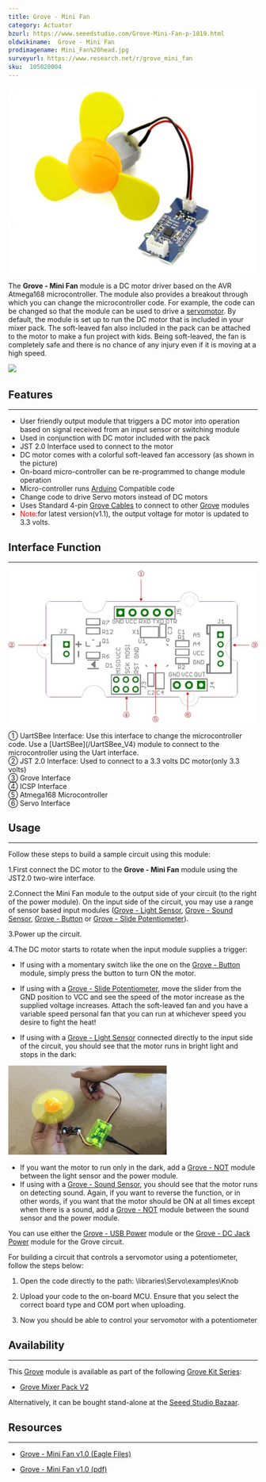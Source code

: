 ```yaml
---
title: Grove - Mini Fan
category: Actuator
bzurl: https://www.seeedstudio.com/Grove-Mini-Fan-p-1819.html
oldwikiname:  Grove - Mini Fan
prodimagename: Mini_Fan%20head.jpg
surveyurl: https://www.research.net/r/grove_mini_fan
sku:  105020004
---
```

![](https://github.com/SeeedDocument/Grove-Mini_Fan/raw/master/img/Mini_Fan%20head.jpg)

The **Grove - Mini Fan** module is a DC motor driver based on the AVR Atmega168 microcontroller. The module also provides a breakout through which you can change the microcontroller code. For example, the code can be changed so that the module can be used to drive a [servomotor](http://en.wikipedia.org/wiki/Servomotor). By default, the module is set up to run the DC motor that is included in your mixer pack. The soft-leaved fan also included in the pack can be attached to the motor to make a fun project with kids. Being soft-leaved, the fan is completely safe and there is no chance of any injury even if it is moving at a high speed.

[![](https://github.com/SeeedDocument/Seeed-WiKi/raw/master/docs/images/300px-Get_One_Now_Banner-ragular.png)](https://www.seeedstudio.com/Grove-Mini-Fan-p-1819.html)


##  Features
---
*   User friendly output module that triggers a DC motor into operation based on signal received from an input sensor or switching module
*   Used in conjunction with DC motor included with the pack
*   JST 2.0 Interface used to connect to the motor
*   DC motor comes with a colorful soft-leaved fan accessory (as shown in the picture)
*   On-board micro-controller can be re-programmed to change module operation
*   Micro-controller runs [Arduino](/w/index.php?title=Arduino&amp;action=edit&amp;redlink=1 "Arduino&amp;action=edit&amp;redlink=1") Compatible code
*   Change code to drive Servo motors instead of DC motors
*   Uses Standard 4-pin [Grove Cables](/GROVE_System#Grove_Cables "GROVE System") to connect to other [Grove](/Grove "Grove") modules
*   <span style="color: red">Note:</span>for latest version(v1.1), the output voltage for motor is updated to 3.3 volts.

##  Interface Function
---
![](https://github.com/SeeedDocument/Grove-Mini_Fan/raw/master/img/Mini_fan.jpg)

<dl><dt>① UartSBee Interface: Use this interface to change the microcontroller code. Use a [UartSBee](/UartSBee_V4) module to connect to the microcontroller using the Uart interface.
</dt><dt>② JST 2.0 Interface: Used to connect to a 3.3 volts DC motor(only 3.3 volts)
</dt><dt>③ Grove Interface
</dt><dt>④ ICSP Interface
</dt><dt>⑤ Atmega168 Microcontroller
</dt><dt>⑥ Servo Interface
</dt></dl>

##  Usage
---
Follow these steps to build a sample circuit using this module:

1.First connect the DC motor to the **Grove - Mini Fan** module using the JST2.0 two-wire interface.

2.Connect the Mini Fan module to the output side of your circuit (to the right of the power module). On the input side of the circuit, you may use a range of sensor based input modules ([Grove - Light Sensor](/Grove-Light_Sensor "Grove - Light Sensor"), [Grove - Sound Sensor](/Grove-Sound_Sensor "Grove - Sound Sensor"), [Grove - Button](/Grove-Button "Grove - Button") or [Grove - Slide Potentiometer](/Grove-Slide_Potentiometer "Grove - Slide Potentiometer")).

3.Power up the circuit.

4.The DC motor starts to rotate when the input module supplies a trigger:

- If using with a momentary switch like the one on the [Grove - Button](/Grove-Button "Grove - Button") module, simply press the button to turn ON the motor.

- If using with a [Grove - Slide Potentiometer](/Grove-Slide_Potentiometer "Grove - Slide Potentiometer"), move the slider from the GND position to VCC and see the speed of the motor increase as the supplied voltage increases. Attach the soft-leaved fan and you have a variable speed personal fan that you can run at whichever speed you desire to fight the heat!

- If using with a [Grove - Light Sensor](/Grove-Light_Sensor "Grove - Light Sensor") connected directly to the input side of the circuit, you should see that the motor runs in bright light and stops in the dark:

![](https://github.com/SeeedDocument/Grove-Mini_Fan/raw/master/img/Light_Sensitive_Fan.gif)

- If you want the motor to run only in the dark, add a [Grove - NOT](/Grove-NOT "Grove - NOT") module between the light sensor and the power module.
- If using with a [Grove - Sound Sensor](/Grove-Sound_Sensor "Grove - Sound Sensor"), you should see that the motor runs on detecting sound. Again, if you want to reverse the function, or in other words, if you want that the motor should be ON at all times except when there is a sound, add a [Grove - NOT](/Grove-NOT "Grove - NOT") module between the sound sensor and the power module.
</dd></dl>
</dd></dl>
</dd></dl>

You can use either the [Grove - USB Power](/Grove-Mixer_Pack#2._USB_Power "Grove - Mixer Pack") module or the [Grove - DC Jack Power](/Grove-DC_Jack_Power "Grove - DC Jack Power") module for the Grove circuit.

For building a circuit that controls a servomotor using a potentiometer, follow the steps below:

1.  Open the code directly to the path: \libraries\Servo\examples\Knob

2.  Upload your code to the on-board MCU. Ensure that you select the correct board type and COM port when uploading.

3.  Now you should be able to control your servomotor with a potentiometer

##  Availability
---
This [Grove](/Grove "Grove") module is available as part of the following [Grove Kit Series](/GROVE_System#GROVE_Kit_Series "GROVE System"):

*   [Grove Mixer Pack V2](/GROVE_MIXER_PACK_V2 "GROVE MIXER PACK V2")

Alternatively, it can be bought stand-alone at the [Seeed Studio Bazaar](http://www.seeedstudio.com/depot/Grove-Mini-Fan-p-1819.html).

##  Resources
---
*   [Grove - Mini Fan v1.0 (Eagle Files)](https://github.com/SeeedDocument/Grove-Mini_Fan/raw/master/res/Grove-Mini_Fan_v1.0.zip)

*   [Grove - Mini Fan v1.0 (pdf)](https://github.com/SeeedDocument/Grove-Mini_Fan/raw/master/res/Grove-Mini_Fan_v1.0.pdf)
